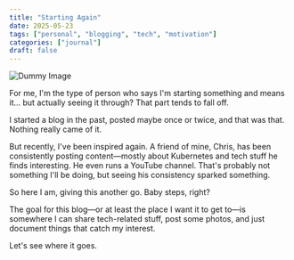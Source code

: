 ```yaml
---
title: "Starting Again"
date: 2025-05-23
tags: ["personal", "blogging", "tech", "motivation"]
categories: ["journal"]
draft: false
---
```

![Dummy Image](/images/IMG_2931-2.jpg)

For me, I'm the type of person who says I'm starting something and means it... but actually seeing it through? That part tends to fall off.

I started a blog in the past, posted maybe once or twice, and that was that. Nothing really came of it.

But recently, I've been inspired again. A friend of mine, Chris, has been consistently posting content—mostly about Kubernetes and tech stuff he finds interesting. He even runs a YouTube channel. That's probably not something I'll be doing, but seeing his consistency sparked something.

So here I am, giving this another go. Baby steps, right?

The goal for this blog—or at least the place I want it to get to—is somewhere I can share tech-related stuff, post some photos, and just document things that catch my interest.

Let's see where it goes.